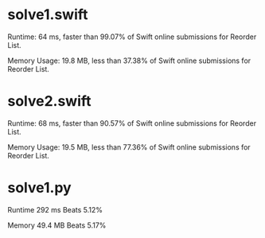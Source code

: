 # solve1.swift

Runtime: 64 ms, faster than 99.07% of Swift online submissions for Reorder List.

Memory Usage: 19.8 MB, less than 37.38% of Swift online submissions for Reorder List.

# solve2.swift

Runtime: 68 ms, faster than 90.57% of Swift online submissions for Reorder List.

Memory Usage: 19.5 MB, less than 77.36% of Swift online submissions for Reorder List.

# solve1.py

Runtime 292 ms Beats 5.12%

Memory 49.4 MB Beats 5.17%
